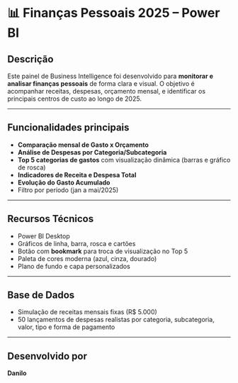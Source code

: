 
# 📊 Finanças Pessoais 2025 – Power BI

## Descrição
Este painel de Business Intelligence foi desenvolvido para **monitorar e analisar finanças pessoais** de forma clara e visual. O objetivo é acompanhar receitas, despesas, orçamento mensal, e identificar os principais centros de custo ao longo de 2025.

---

## Funcionalidades principais

- **Comparação mensal de Gasto x Orçamento**
- **Análise de Despesas por Categoria/Subcategoria**
- **Top 5 categorias de gastos** com visualização dinâmica (barras e gráfico de rosca)
- **Indicadores de Receita e Despesa Total**
- **Evolução do Gasto Acumulado**
- Filtro por período (jan a mai/2025)

---

## Recursos Técnicos

- Power BI Desktop
- Gráficos de linha, barra, rosca e cartões
- Botão com **bookmark** para troca de visualização no Top 5
- Paleta de cores moderna (azul, cinza, dourado)
- Plano de fundo e capa personalizados

---

## Base de Dados

- Simulação de receitas mensais fixas (R$ 5.000)
- 50 lançamentos de despesas realistas por categoria, subcategoria, valor, tipo e forma de pagamento

---

## Desenvolvido por

**Danilo**
